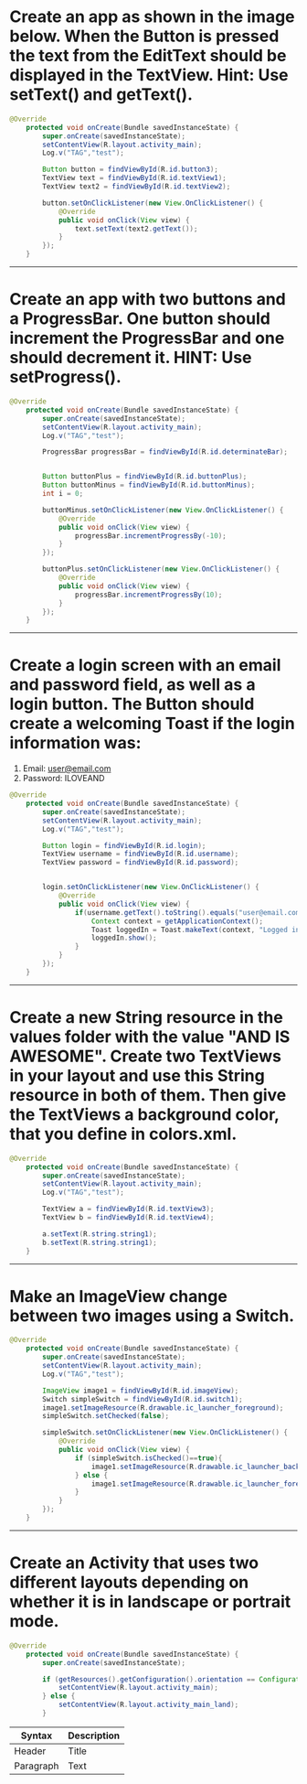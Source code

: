 # Create an app as shown in the image below. When the Button is pressed the text from the EditText should be displayed in the TextView. Hint: Use setText() and getText().

```java
@Override
    protected void onCreate(Bundle savedInstanceState) {
        super.onCreate(savedInstanceState);
        setContentView(R.layout.activity_main);
        Log.v("TAG","test");

        Button button = findViewById(R.id.button3);
        TextView text = findViewById(R.id.textView1);
        TextView text2 = findViewById(R.id.textView2);

        button.setOnClickListener(new View.OnClickListener() {
            @Override
            public void onClick(View view) {
                text.setText(text2.getText());
            }
        });
    }
```
___
# Create an app with two buttons and a ProgressBar. One button should increment the ProgressBar and one should decrement it. HINT: Use setProgress().

```java
@Override
    protected void onCreate(Bundle savedInstanceState) {
        super.onCreate(savedInstanceState);
        setContentView(R.layout.activity_main);
        Log.v("TAG","test");

        ProgressBar progressBar = findViewById(R.id.determinateBar);


        Button buttonPlus = findViewById(R.id.buttonPlus);
        Button buttonMinus = findViewById(R.id.buttonMinus);
        int i = 0;

        buttonMinus.setOnClickListener(new View.OnClickListener() {
            @Override
            public void onClick(View view) {
                progressBar.incrementProgressBy(-10);
            }
        });

        buttonPlus.setOnClickListener(new View.OnClickListener() {
            @Override
            public void onClick(View view) {
                progressBar.incrementProgressBy(10);
            }
        });
    }
```
___
# Create a login screen with an email and password field, as well as a login button. The Button should create a welcoming Toast if the login information was:
1. Email: user@email.com
2. Password: ILOVEAND

```java
@Override
    protected void onCreate(Bundle savedInstanceState) {
        super.onCreate(savedInstanceState);
        setContentView(R.layout.activity_main);
        Log.v("TAG","test");

        Button login = findViewById(R.id.login);
        TextView username = findViewById(R.id.username);
        TextView password = findViewById(R.id.password);


        login.setOnClickListener(new View.OnClickListener() {
            @Override
            public void onClick(View view) {
                if(username.getText().toString().equals("user@email.com") && password.getText().toString().equals("ILOVEAND")){
                    Context context = getApplicationContext();
                    Toast loggedIn = Toast.makeText(context, "Logged in",Toast.LENGTH_LONG);
                    loggedIn.show();
                }
            }
        });
    }
```
___
# Create a new String resource in the values folder with the value "AND IS AWESOME". Create two TextViews in your layout and use this String resource in both of them. Then give the TextViews a background color, that you define in colors.xml.

```java
@Override
    protected void onCreate(Bundle savedInstanceState) {
        super.onCreate(savedInstanceState);
        setContentView(R.layout.activity_main);
        Log.v("TAG","test");

        TextView a = findViewById(R.id.textView3);
        TextView b = findViewById(R.id.textView4);

        a.setText(R.string.string1);
        b.setText(R.string.string1);
    }
```

___

# Make an ImageView change between two images using a Switch.
```java
@Override
    protected void onCreate(Bundle savedInstanceState) {
        super.onCreate(savedInstanceState);
        setContentView(R.layout.activity_main);
        Log.v("TAG","test");

        ImageView image1 = findViewById(R.id.imageView);
        Switch simpleSwitch = findViewById(R.id.switch1);
        image1.setImageResource(R.drawable.ic_launcher_foreground);
        simpleSwitch.setChecked(false);

        simpleSwitch.setOnClickListener(new View.OnClickListener() {
            @Override
            public void onClick(View view) {
                if (simpleSwitch.isChecked()==true){
                    image1.setImageResource(R.drawable.ic_launcher_background);
                } else {
                    image1.setImageResource(R.drawable.ic_launcher_foreground);
                }
            }
        });
    }
```
___

# Create an Activity that uses two different layouts depending on whether it is in landscape or portrait mode.

```java
@Override
    protected void onCreate(Bundle savedInstanceState) {
        super.onCreate(savedInstanceState);

        if (getResources().getConfiguration().orientation == Configuration.ORIENTATION_PORTRAIT){
            setContentView(R.layout.activity_main);
        } else {
            setContentView(R.layout.activity_main_land);
        }
```

| Syntax | Description |
| ----------- | ----------- |
| Header | Title |
| Paragraph | Text |
